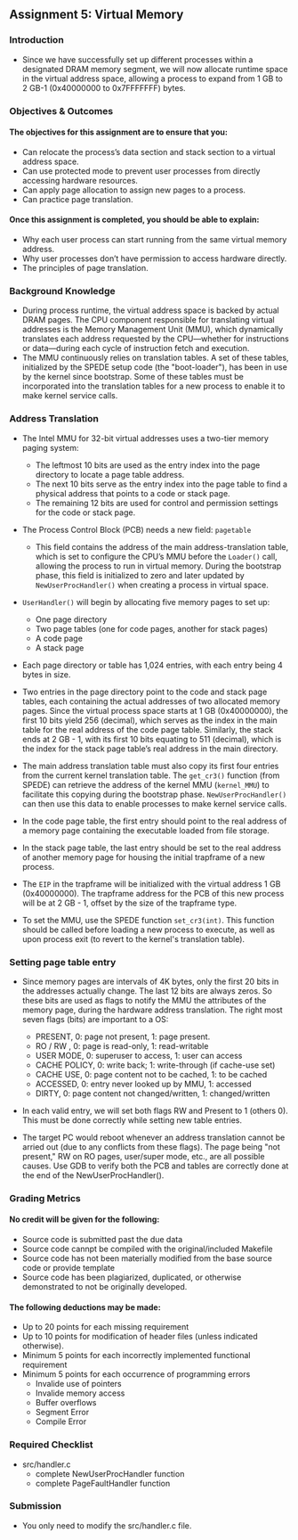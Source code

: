 ## Assignment 5: Virtual Memory

### Introduction

* Since we have successfully set up different processes within a designated DRAM memory segment, we will now allocate runtime space in the virtual address space, allowing a process to expand from 1 GB to 2 GB-1 (0x40000000 to 0x7FFFFFFF) bytes.

### Objectives & Outcomes

#### The objectives for this assignment are to ensure that you:

* Can relocate the process’s data section and stack section to a virtual address space.
* Can use protected mode to prevent user processes from directly accessing hardware resources.
* Can apply page allocation to assign new pages to a process.
* Can practice page translation.

#### Once this assignment is completed, you should be able to explain:

* Why each user process can start running from the same virtual memory address.
* Why user processes don’t have permission to access hardware directly.
* The principles of page translation.

### Background Knowledge

* During process runtime, the virtual address space is backed by actual DRAM pages. The CPU component responsible for translating virtual addresses is the Memory Management Unit (MMU), which dynamically translates each address requested by the CPU—whether for instructions or data—during each cycle of instruction fetch and execution.
* The MMU continuously relies on translation tables. A set of these tables, initialized by the SPEDE setup code (the "boot-loader"), has been in use by the kernel since bootstrap. Some of these tables must be incorporated into the translation tables for a new process to enable it to make kernel service calls.

### Address Translation

* The Intel MMU for 32-bit virtual addresses uses a two-tier memory paging system:
    - The leftmost 10 bits are used as the entry index into the page directory to locate a page table address.
    - The next 10 bits serve as the entry index into the page table to find a physical address that points to a code or stack page.
    - The remaining 12 bits are used for control and permission settings for the code or stack page.

* The Process Control Block (PCB) needs a new field: `pagetable`
    - This field contains the address of the main address-translation table, which is set to configure the CPU’s MMU before the `Loader()` call, allowing the process to run in virtual memory. During the bootstrap phase, this field is initialized to zero and later updated by `NewUserProcHandler()` when creating a process in virtual space.

* `UserHandler()` will begin by allocating five memory pages to set up:
    - One page directory
    - Two page tables (one for code pages, another for stack pages)
    - A code page
    - A stack page  
* Each page directory or table has 1,024 entries, with each entry being 4 bytes in size.

* Two entries in the page directory point to the code and stack page tables, each containing the actual addresses of two allocated memory pages. Since the virtual process space starts at 1 GB (0x40000000), the first 10 bits yield 256 (decimal), which serves as the index in the main table for the real address of the code page table. Similarly, the stack ends at 2 GB - 1, with its first 10 bits equating to 511 (decimal), which is the index for the stack page table’s real address in the main directory.

* The main address translation table must also copy its first four entries from the current kernel translation table. The `get_cr3()` function (from SPEDE) can retrieve the address of the kernel MMU (`kernel_MMU`) to facilitate this copying during the bootstrap phase. `NewUserProcHandler()` can then use this data to enable processes to make kernel service calls.

* In the code page table, the first entry should point to the real address of a memory page containing the executable loaded from file storage.
* In the stack page table, the last entry should be set to the real address of another memory page for housing the initial trapframe of a new process.
* The `EIP` in the trapframe will be initialized with the virtual address 1 GB (0x40000000). The trapframe address for the PCB of this new process will be at 2 GB - 1, offset by the size of the trapframe type.

* To set the MMU, use the SPEDE function `set_cr3(int)`. This function should be called before loading a new process to execute, as well as upon process exit (to revert to the kernel's translation table).

### Setting page table entry
* Since memory pages are intervals of 4K bytes, only the first 20 bits in the addresses actually change. The last 12 bits are always zeros. So these bits are used as flags to notify the MMU the attributes of the memory page, during the hardware address translation. The right most seven flags (bits) are important to a OS:
    - PRESENT, 0: page not present, 1: page present.
    - RO / RW , 0: page is read-only, 1: read-writable
    - USER MODE, 0: superuser to access, 1: user can access
    - CACHE POLICY, 0: write back; 1: write-through (if cache-use set)
    - CACHE USE, 0: page content not to be cached, 1: to be cached
    - ACCESSED, 0: entry never looked up by MMU, 1: accessed
    - DIRTY, 0: page content not changed/written, 1: changed/written

* In each valid entry, we will set both flags RW and Present to 1 (others 0). This must be done correctly while setting new table entries.

* The target PC would reboot whenever an address translation cannot be arried out (due to any conflicts from these flags). The page being "not present," RW on RO pages, user/super mode, etc., are all possible causes. Use GDB to verify both the PCB and tables are correctly done at the end of the NewUserProcHandler().

### Grading Metrics

#### No credit will be given for the following:
* Source code is submitted past the due data
* Source code cannpt be compiled with the original/included Makefile
* Source code has not been materially modified from the base source code or provide template
* Source code has been plagiarized, duplicated, or otherwise demonstrated to not be originally developed. 

#### The following deductions may be made:
* Up to 20 points for each missing requirement
* Up to 10 points for modification of header files (unless indicated otherwise).
* Minimum 5 points for each incorrectly implemented functional requirement
* Minimum 5 points for each occurrence of programming errors
    - Invalide use of pointers
    - Invalide memory access
    - Buffer overflows
    - Segment Error
    - Compile Error

### Required Checklist
* src/handler.c
    - complete NewUserProcHandler function
    - complete PageFaultHandler function
 
### Submission
* You only need to modify the src/handler.c file. 

